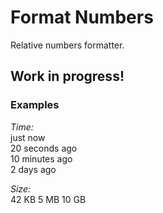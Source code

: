 # Format Numbers

Relative numbers formatter.

## Work in progress!  

### Examples

*Time:*  
just now  
20 seconds ago  
10 minutes ago  
2 days ago


*Size:*  
42 KB
5 MB
10 GB  


